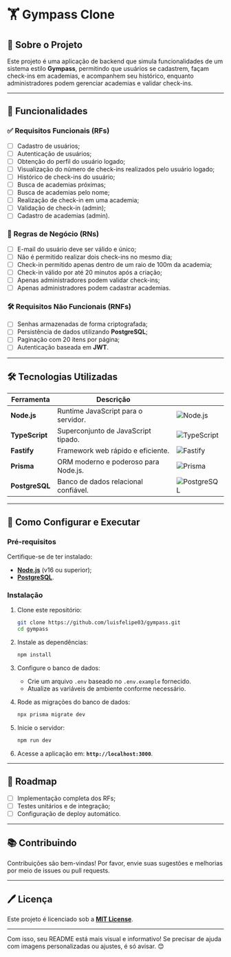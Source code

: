 # 🏋️ Gympass Clone

## 📖 **Sobre o Projeto**

Este projeto é uma aplicação de backend que simula funcionalidades de um sistema estilo **Gympass**, permitindo que usuários se cadastrem, façam check-ins em academias, e acompanhem seu histórico, enquanto administradores podem gerenciar academias e validar check-ins.

---

## 🚀 **Funcionalidades**

### ✅ **Requisitos Funcionais (RFs)**

- [ ] Cadastro de usuários;
- [ ] Autenticação de usuários;
- [ ] Obtenção do perfil do usuário logado;
- [ ] Visualização do número de check-ins realizados pelo usuário logado;
- [ ] Histórico de check-ins do usuário;
- [ ] Busca de academias próximas;
- [ ] Busca de academias pelo nome;
- [ ] Realização de check-in em uma academia;
- [ ] Validação de check-in (admin);
- [ ] Cadastro de academias (admin).

### 🔐 **Regras de Negócio (RNs)**

- [ ] E-mail do usuário deve ser válido e único;
- [ ] Não é permitido realizar dois check-ins no mesmo dia;
- [ ] Check-in permitido apenas dentro de um raio de 100m da academia;
- [ ] Check-in válido por até 20 minutos após a criação;
- [ ] Apenas administradores podem validar check-ins;
- [ ] Apenas administradores podem cadastrar academias.

### 🛠 **Requisitos Não Funcionais (RNFs)**

- [ ] Senhas armazenadas de forma criptografada;
- [ ] Persistência de dados utilizando **PostgreSQL**;
- [ ] Paginação com 20 itens por página;
- [ ] Autenticação baseada em **JWT**.

---

## 🛠 **Tecnologias Utilizadas**

| Ferramenta          | Descrição                                    |                                                |
|----------------------|----------------------------------------------|-----------------------------------------------|
| **Node.js**          | Runtime JavaScript para o servidor.         | ![Node.js](https://skillicons.dev/icons?i=nodejs) |
| **TypeScript**       | Superconjunto de JavaScript tipado.         | ![TypeScript](https://skillicons.dev/icons?i=typescript) |
| **Fastify**          | Framework web rápido e eficiente.           | ![Fastify](https://cdn.jsdelivr.net/gh/devicons/devicon@latest/icons/fastify/fastify-original.svg) |
| **Prisma**           | ORM moderno e poderoso para Node.js.        | ![Prisma](https://skillicons.dev/icons?i=prisma) |
| **PostgreSQL**       | Banco de dados relacional confiável.         | ![PostgreSQL](https://skillicons.dev/icons?i=postgres) |

---

## 🔧 **Como Configurar e Executar**

### Pré-requisitos

Certifique-se de ter instalado:

- **[Node.js](https://nodejs.org/)** (v16 ou superior);
- **[PostgreSQL](https://www.postgresql.org/)**.

### Instalação

1. Clone este repositório:

   ```bash
   git clone https://github.com/luisfelipe03/gympass.git
   cd gympass
   ```

2. Instale as dependências:

   ```bash
   npm install
   ```

3. Configure o banco de dados:

   - Crie um arquivo `.env` baseado no `.env.example` fornecido.
   - Atualize as variáveis de ambiente conforme necessário.

4. Rode as migrações do banco de dados:

   ```bash
   npx prisma migrate dev
   ```

5. Inicie o servidor:

   ```bash
   npm run dev
   ```

6. Acesse a aplicação em: **`http://localhost:3000`**.

---

## 📝 **Roadmap**

- [ ] Implementação completa dos RFs;
- [ ] Testes unitários e de integração;
- [ ] Configuração de deploy automático.

---

## 📚 **Contribuindo**

Contribuições são bem-vindas! Por favor, envie suas sugestões e melhorias por meio de issues ou pull requests.

---

## 🖊 **Licença**

Este projeto é licenciado sob a **[MIT License](LICENSE)**.

---

Com isso, seu README está mais visual e informativo! Se precisar de ajuda com imagens personalizadas ou ajustes, é só avisar. 😊

